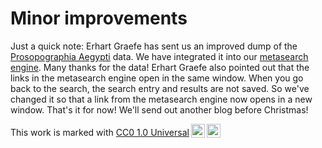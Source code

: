 # Minor improvements

Just a quick note:
Erhart Graefe has sent us an improved dump of the [Prosopographia Aegypti](https://www1.ivv1.uni-muenster.de/prosoaeg/index.html) data. We have integrated it into our [metasearch engine](https://oraec.github.io/corpus/search/). Many thanks for the data!
Erhart Graefe also pointed out that the links in the metasearch engine open in the same window. When you go back to the search, the search entry and results are not saved. So we've changed it so that a link from the metasearch engine now opens in a new window.
That's it for now! We'll send out another blog before Christmas!

<p xmlns:cc="http://creativecommons.org/ns#" >This work is marked with <a href="http://creativecommons.org/publicdomain/zero/1.0?ref=chooser-v1" target="_blank" rel="license noopener noreferrer" style="display:inline-block;">CC0 1.0 Universal<img style="height:22px!important;margin-left:3px;vertical-align:text-bottom;" src="https://mirrors.creativecommons.org/presskit/icons/cc.svg?ref=chooser-v1"><img style="height:22px!important;margin-left:3px;vertical-align:text-bottom;" src="https://mirrors.creativecommons.org/presskit/icons/zero.svg?ref=chooser-v1"></a></p>
